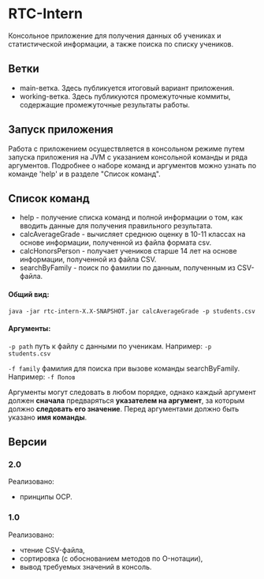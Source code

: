 # RTC-Intern
Консольное приложение для получения данных об учениках и статистической информации, а также поиска по списку учеников.
## Ветки
- main-ветка. Здесь публикуется итоговый вариант приложения.
- working-ветка. Здесь публикуются промежуточные коммиты, содержащие промежуточные результаты работы.

## Запуск приложения
Работа с приложением осуществляется в консольном режиме путем запуска приложения на JVM с указанием консольной команды и ряда аргументов. Подробнее о наборе команд и аргументов можно узнать по команде 'help' и в разделе "Список команд".

## Список команд
- help - получение списка команд и полной информации о том, как вводить данные для получения правильного результата.
- calcAverageGrade - вычисляет среднюю оценку в 10-11 классах на основе информации, полученной из файла формата csv.
- calcHonorsPerson - получает учеников старше 14 лет на основе информации, полученной из файла CSV.
- searchByFamily - поиск по фамилии по данным, полученным из CSV-файла.
#### Общий вид:
`java -jar rtc-intern-X.X-SNAPSHOT.jar calcAverageGrade -p students.csv`
#### Аргументы:
`-p path`
        путь к файлу с данными по ученикам.
        Например: `-p students.csv`

`-f family`
        фамилия для поиска при вызове команды searchByFamily.
        Например: `-f Попов`
        
Аргументы могут следовать в любом порядке, однако каждый аргумент должен **сначала** предваряться **указателем на аргумент**,
за которым должно **следовать его значение**. Перед аргументами должно быть указано **имя команды**.

## Версии
### 2.0
Реализовано:
- принципы OCP.

### 1.0
Реализовано:
- чтение CSV-файла,
- сортировка (с обоснованием методов по O-нотации),
- вывод требуемых значений в консоль.


